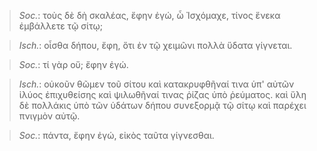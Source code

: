 

>  *Soc.*: τοὺς δὲ δὴ σκαλέας, ἔφην ἐγώ, ὦ Ἰσχόμαχε, τίνος ἕνεκα ἐμβάλλετε τῷ σίτῳ;



>  *Isch.*: οἶσθα δήπου, ἔφη, ὅτι ἐν τῷ χειμῶνι πολλὰ ὕδατα γίγνεται.



>  *Soc.*: τί γὰρ οὔ; ἔφην ἐγώ.



>  *Isch.*: οὐκοῦν θῶμεν τοῦ σίτου καὶ κατακρυφθῆναί τινα ὑπ' αὐτῶν ἰλύος ἐπιχυθείσης καὶ ψιλωθῆναί τινας ῥίζας ὑπὸ ῥεύματος. καὶ ὕλη δὲ πολλάκις ὑπὸ τῶν ὑδάτων δήπου συνεξορμᾷ τῷ σίτῳ καὶ παρέχει πνιγμὸν αὐτῷ.



>  *Soc.*: πάντα, ἔφην ἐγώ, εἰκὸς ταῦτα γίγνεσθαι.